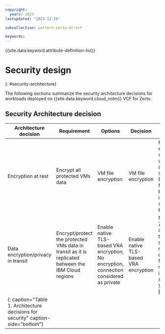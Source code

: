 ```yaml
---
copyright:
  years: 2023
lastupdated: "2023-12-26"

subcollection: pattern-zerto-dr-vcf

keywords:
---
```

{{site.data.keyword.attribute-definition-list}}

# Security design

{: \#security-architecture}

The following sections summarize the security architecture decisions for workloads deployed on {{site.data.keyword.cloud_notm}} VCF for Zerto.

## Security Architecture decision

| **Architecture decision**                                                  | **Requirement**                                                                               | **Options**                                                                       | **Decision**                     | **Rationale**                                                                                                                                                                                                                        |
| -------------------------------------------------------------------------------- | --------------------------------------------------------------------------------------------------- | --------------------------------------------------------------------------------------- | -------------------------------------- | ------------------------------------------------------------------------------------------------------------------------------------------------------------------------------------------------------------------------------------------ |
| Encryption at rest                                                               | Encrypt all protected VMs data                                                                      | VM file encryption                                                                      | VM file encryption                     | File encryption on a VM with applications such as BitLocker for non-boot disks is supported by Zerto                                                                                                                                       |
| Data encryption/privacy in transit                                               | Encrypt/protect the protected VMs data in transit as it is replicated between the IBM Cloud regions | Enable native TLS-based VRA encryption, No encryption, connection considered as private | Enable native TLS-based VRA encryption | Native Zerto capability to protect sensitive replication data in-flight. For more information, see[VRA to VRA Encryption](https://help.zerto.com/bundle/Security.Hardening.HTML/page/Virtual_Replication_Appliance.htm#vra_to_vra_encryption) |
| {: caption="Table 1. Architecture decisions for security" caption-side="bottom"} |                                                                                                     |                                                                                         |                                        |                                                                                                                                                                                                                                            |
